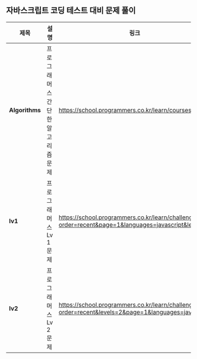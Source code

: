 ## 자바스크립트 코딩 테스트 대비 문제 풀이

|제목|설명|링크|
|------|---|---|
|**Algorithms**|프로그래머스 간단한 알고리즘 문제|https://school.programmers.co.kr/learn/courses/18|
|**lv1**|프로그래머스 Lv 1 문제|https://school.programmers.co.kr/learn/challenges?order=recent&page=1&languages=javascript&levels=1|
|**lv2**|프로그래머스 Lv 2 문제|https://school.programmers.co.kr/learn/challenges?order=recent&levels=2&page=1&languages=javascript|

